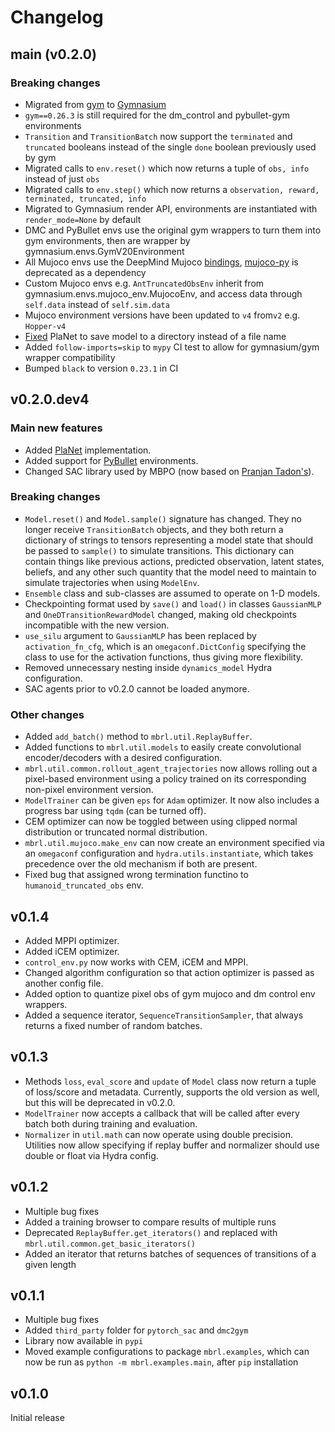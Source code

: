 # Changelog

## main (v0.2.0)
### Breaking changes
- Migrated from [gym](https://github.com/openai/gym) to [Gymnasium](https://github.com/Farama-Foundation/Gymnasium/)
- `gym==0.26.3` is still required for the dm_control and pybullet-gym environments
- `Transition` and `TransitionBatch` now support the `terminated` and `truncated` booleans
  instead of the single `done` boolean previously used by gym
- Migrated calls to `env.reset()` which now returns a tuple of `obs, info` instead of just `obs`
- Migrated calls to `env.step()` which now returns a `observation, reward, terminated, truncated, info`
- Migrated to Gymnasium render API, environments are instantiated with `render_mode=None` by default
- DMC and PyBullet envs use the original gym wrappers to turn them into gym environments, then are wrapper by gymnasium.envs.GymV20Environment
- All Mujoco envs use the DeepMind Mujoco [bindings](https://github.com/deepmind/mujoco), [mujoco-py](https://github.com/openai/mujoco-py) is deprecated as a dependency
- Custom Mujoco envs e.g. `AntTruncatedObsEnv` inherit from gymnasium.envs.mujoco_env.MujocoEnv, and access data through `self.data` instead of `self.sim.data`
- Mujoco environment versions have been updated to `v4` from`v2` e.g. `Hopper-v4`
- [Fixed](https://github.com/facebookresearch/mbrl-lib/blob/ac58d46f585cc90c064b8c989e7ddf64f9e330ce/mbrl/algorithms/planet.py#L147) PlaNet to save model to a directory instead of a file name
- Added `follow-imports=skip` to `mypy` CI test to allow for gymnasium/gym wrapper compatibility
- Bumped `black` to version `0.23.1` in CI

## v0.2.0.dev4
### Main new features
- Added [PlaNet](http://proceedings.mlr.press/v97/hafner19a/hafner19a.pdf) implementation.
- Added support for [PyBullet](https://pybullet.org/wordpress/) environments. 
- Changed SAC library used by MBPO 
  (now based on [Pranjan Tadon's](https://github.com/pranz24/pytorch-soft-actor-critic)).
  
### Breaking changes
- `Model.reset()` and `Model.sample()` signature has changed. They no longer receive
`TransitionBatch` objects, and they both return a dictionary of strings to tensors 
  representing a model state that should be passed to `sample()` to simulate 
  transitions. This dictionary can contain things like previous actions, predicted
  observation, latent states, beliefs, and any other such quantity that the model
  need to maintain to simulate trajectories when using `ModelEnv`. 
- `Ensemble` class and sub-classes are assumed to operate on 1-D models.
- Checkpointing format used by `save()` and `load()` in classes 
  `GaussianMLP` and `OneDTransitionRewardModel` changed, making old checkpoints 
  incompatible with the new version.
- `use_silu` argument to `GaussianMLP` has been replaced by `activation_fn_cfg`, which
is an `omegaconf.DictConfig` specifying the class to use for the activation functions, 
  thus giving more flexibility.
- Removed unnecessary nesting inside `dynamics_model` Hydra configuration.
- SAC agents prior to v0.2.0 cannot be loaded anymore.

### Other changes
- Added `add_batch()` method to `mbrl.util.ReplayBuffer`.
- Added functions to `mbrl.util.models` to easily create convolutional encoder/decoders
  with a desired configuration.
- `mbrl.util.common.rollout_agent_trajectories` now allows rolling out a pixel-based
environment using a policy trained on its corresponding non-pixel environment version.
- `ModelTrainer` can be given `eps` for `Adam` optimizer. It now also includes a
  progress bar using `tqdm` (can be turned off).
- CEM optimizer can now be toggled between using clipped normal distribution or
truncated normal distribution.
- `mbrl.util.mujoco.make_env` can now create an environment specified via an `omegaconf`
configuration and `hydra.utils.instantiate`, which takes precedence over the old
  mechanism if both are present.
- Fixed bug that assigned wrong termination functino to `humanoid_truncated_obs` env. 

## v0.1.4
- Added MPPI optimizer.
- Added iCEM optimizer.  
- `control_env.py` now works with CEM, iCEM and MPPI.
- Changed algorithm configuration so that action optimizer is passed as another 
  config file.
- Added option to quantize pixel obs of gym mujoco and dm control env wrappers.
- Added a sequence iterator, `SequenceTransitionSampler`, that always returns a 
  fixed number of random batches.

## v0.1.3
- Methods `loss`, `eval_score` and `update` of `Model` class now return a 
  tuple of loss/score and metadata. Currently, supports the old version as well,
  but this will be deprecated in v0.2.0.
- `ModelTrainer` now accepts a callback that will be called after every batch 
  both during training and evaluation.
- `Normalizer` in `util.math` can now operate using double precision. Utilities 
  now allow specifying if replay buffer and normalizer should use double or float 
  via Hydra config.

## v0.1.2
- Multiple bug fixes
- Added a training browser to compare results of multiple runs
- Deprecated `ReplayBuffer.get_iterators()` and replaced with `mbrl.util.common.get_basic_iterators()`
- Added an iterator that returns batches of sequences of transitions of a given length

## v0.1.1
- Multiple bug fixes
- Added `third_party` folder for `pytorch_sac` and `dmc2gym` 
- Library now available in `pypi`
- Moved example configurations to package `mbrl.examples`, which can now be
run as `python -m mbrl.examples.main`, after `pip` installation
  
## v0.1.0

Initial release
